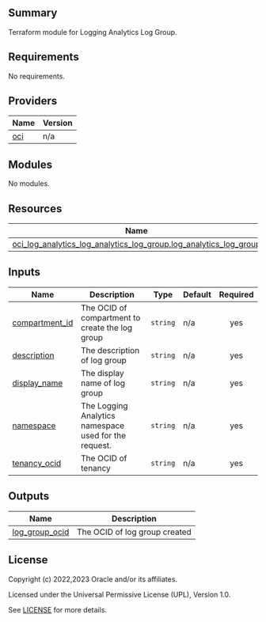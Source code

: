 ## Summary
Terraform module for Logging Analytics Log Group.

## Requirements

No requirements.

## Providers

| Name | Version |
|------|---------|
| <a name="provider_oci"></a> [oci](#provider\_oci) | n/a |

## Modules

No modules.

## Resources

| Name | Type |
|------|------|
| [oci_log_analytics_log_analytics_log_group.log_analytics_log_group](https://registry.terraform.io/providers/oracle/oci/latest/docs/resources/log_analytics_log_analytics_log_group) | resource |

## Inputs

| Name | Description | Type | Default | Required |
|------|-------------|------|---------|:--------:|
| <a name="input_compartment_id"></a> [compartment\_id](#input\_compartment\_id) | The OCID of compartment to create the log group | `string` | n/a | yes |
| <a name="input_description"></a> [description](#input\_description) | The description of log group | `string` | n/a | yes |
| <a name="input_display_name"></a> [display\_name](#input\_display\_name) | The display name of log group | `string` | n/a | yes |
| <a name="input_namespace"></a> [namespace](#input\_namespace) | The Logging Analytics namespace used for the request. | `string` | n/a | yes |
| <a name="input_tenancy_ocid"></a> [tenancy\_ocid](#input\_tenancy\_ocid) | The OCID of tenancy | `string` | n/a | yes |

## Outputs

| Name | Description |
|------|-------------|
| <a name="output_log_group_ocid"></a> [log\_group\_ocid](#output\_log\_group\_ocid) | The OCID of log group created |

## License

Copyright (c) 2022,2023 Oracle and/or its affiliates.

Licensed under the Universal Permissive License (UPL), Version 1.0.

See [LICENSE](../../LICENSE) for more details.
